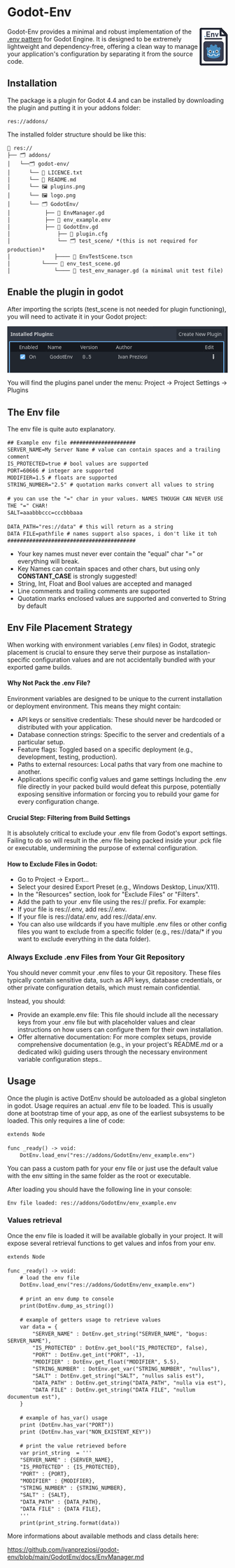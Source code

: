 # Godot-Env
<img align="right" size="50%" src="logo.png"> 

Godot-Env provides a minimal and robust implementation of the  <a href="https://12factor.net/config" target="_blank">.env pattern</a> for Godot Engine. It is designed to be extremely lightweight and dependency-free, offering a clean way to manage your application's configuration by separating it from the source code.

## Installation
The package is a plugin for Godot 4.4 and can be installed by downloading the plugin and putting it in your addons folder:

    res://addons/

The installed folder structure should be like this:

    📁 res:// 
    ├── 🗂️ addons/ 
    │	└──🗂️ godot-env/
    │ 	   └── 📄 LICENCE.txt 
    │ 	   └── 📄 README.md
    │ 	   └── 🖼️ plugins.png
    │ 	   └── 🖼️ logo.png
    │ 	   └── 🗂️ GodotEnv/ 
    │	       	├── 📄 EnvManager.gd 
    │	       	├── 📄 env_example.env 
    │	       	├── 📄 GodotEnv.gd 
    │               ├── 📄 plugin.cfg
    │               └── 🗂️ test_scene/ *(this is not required for production)*
    │ 	    	   ├──── 📄 EnvTestScene.tscn 
    │		   └──── 📄 env_test_scene.gd
    │       	   └──── 📄 test_env_manager.gd (a minimal unit test file)

 ## Enable the plugin in godot
After importing the scripts (test_scene is not needed for plugin functioning), you will need to activate it in your Godot project:

<img align="center" size="50%" src="plugins.png"> 

You will find the plugins panel under the menu: Project -> Project Settings -> Plugins

## The Env file
The env file is quite auto explanatory.

    ## Example env file #####################
    SERVER_NAME=My Server Name # value can contain spaces and a trailing comment
    IS_PROTECTED=true # bool values are supported
    PORT=60666 # integer are supported
    MODIFIER=1.5 # floats are supported
    STRING_NUMBER="2.5" # quotation marks convert all values to string
    
    # you can use the "=" char in your values. NAMES THOUGH CAN NEVER USE THE "=" CHAR! 
    SALT=aaabbbccc=cccbbbaaa 
    
    DATA_PATH="res://data" # this will return as a string
    DATA FILE=pathfile # names support also spaces, i don't like it toh
    #########################################

 - Your key names must never ever contain the "equal" char "=" or everything will break.
 - Key Names can contain spaces and other chars, but using only **CONSTANT_CASE** is strongly suggested!
 - String, Int, Float and Bool values are accepted and managed
 - Line comments and trailing comments are supported
 - Quotation marks enclosed values are supported and converted to String by default
## Env File Placement Strategy
When working with environment variables (.env files) in Godot, strategic placement is crucial to ensure they serve their purpose as installation-specific configuration values and are not accidentally bundled with your exported game builds.

#### Why Not Pack the .env File?
Environment variables are designed to be unique to the current installation or deployment environment. This means they might contain:

- API keys or sensitive credentials: These should never be hardcoded or distributed with your application.
- Database connection strings: Specific to the server and credentials of a particular setup.
- Feature flags: Toggled based on a specific deployment (e.g., development, testing, production).
- Paths to external resources: Local paths that vary from one machine to another.
- Applications specific config values and game settings
Including the .env file directly in your packed build would defeat this purpose, potentially exposing sensitive information or forcing you to rebuild your game for every configuration change.

#### Crucial Step: Filtering from Build Settings
It is absolutely critical to exclude your .env file from Godot's export settings. Failing to do so will result in the .env file being packed inside your .pck file or executable, undermining the purpose of external configuration.

#### How to Exclude Files in Godot:
- Go to Project -> Export...
- Select your desired Export Preset (e.g., Windows Desktop, Linux/X11).
- In the "Resources" section, look for "Exclude Files" or "Filters".
- Add the path to your .env file using the res:// prefix. For example:
- If your file is res://.env, add res://.env.
- If your file is res://data/.env, add res://data/.env.
- You can also use wildcards if you have multiple .env files or other config files you want to exclude from a specific folder (e.g., res://data/* if you want to exclude everything in the data folder).

### Always Exclude .env Files from Your Git Repository
You should never commit your .env files to your Git repository. These files typically contain sensitive data, such as API keys, database credentials, or other private configuration details, which must remain confidential.

Instead, you should:

- Provide an example.env file: This file should include all the necessary keys from your .env file but with placeholder values and clear instructions on how users can configure them for their own installation.
- Offer alternative documentation: For more complex setups, provide comprehensive documentation (e.g., in your project's README.md or a dedicated wiki) guiding users through the necessary environment variable configuration steps.. 

## Usage
Once the plugin is active DotEnv should be autoloaded as a global singleton in godot.
Usage requires an actual .env file to be loaded. This is usually done at bootstrap time of your app, as one of the earliest subsystems to be loaded.
This only requires a line of code:

    extends Node
    
    func _ready() -> void:
    	DotEnv.load_env("res://addons/GodotEnv/env_example.env")
You can pass a custom path for your env file or just use the default value with the env sitting in the same folder as the root or executable.

After loading you should have the following line in your console:

    Env file loaded: res://addons/GodotEnv/env_example.env

### Values retrieval
Once the env file is loaded it will be available globally in your project. It will expose several retrieval functions to get values and infos from your env.

    extends Node
    
    func _ready() -> void:
	    # load the env file
    	DotEnv.load_env("res://addons/GodotEnv/env_example.env")
    	
    	# print an env dump to console
    	print(DotEnv.dump_as_string())
    	
    	# example of getters usage to retrieve values
    	var data = {
    		"SERVER_NAME" : DotEnv.get_string("SERVER_NAME", "bogus: SERVER_NAME"),
    		"IS_PROTECTED" : DotEnv.get_bool("IS_PROTECTED", false),
    		"PORT" : DotEnv.get_int("PORT", -1),
    		"MODIFIER" : DotEnv.get_float("MODIFIER", 5.5),
    		"STRING_NUMBER" : DotEnv.get_var("STRING_NUMBER", "nullus"),
    		"SALT" : DotEnv.get_string("SALT", "nullus salis est"),
    		"DATA_PATH" : DotEnv.get_string("DATA_PATH", "nulla via est"),
    		"DATA FILE" : DotEnv.get_string("DATA FILE", "nullum documentum est"),
    	}
    	
    	# example of has_var() usage
    	print (DotEnv.has_var("PORT"))
    	print (DotEnv.has_var("NON_EXISTENT_KEY"))
    	
    	# print the value retrieved before
    	var print_string  = '''
    	"SERVER_NAME" : {SERVER_NAME},
    	"IS_PROTECTED" : {IS_PROTECTED},
    	"PORT" : {PORT},
    	"MODIFIER" : {MODIFIER},
    	"STRING_NUMBER" : {STRING_NUMBER},
    	"SALT" : {SALT},
    	"DATA_PATH" : {DATA_PATH},
    	"DATA FILE" : {DATA FILE},
    	'''
    	print(print_string.format(data))
More informations about available methods and class details here:

https://github.com/ivanpreziosi/godot-env/blob/main/GodotEnv/docs/EnvManager.md

